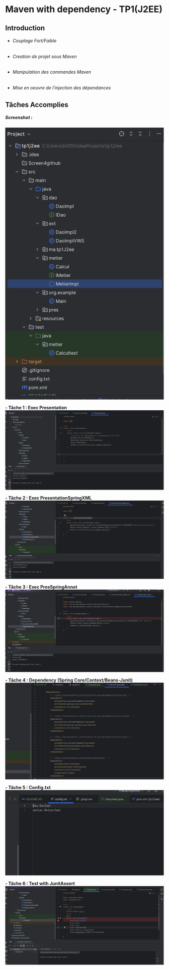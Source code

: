# Maven with dependency - TP1(J2EE)

## Introduction
* ###### Couplage Fort/Faible
* ###### Creation de projet sous Maven
* ###### Manipulation des commandes Maven
* ###### Mise en oeuvre de l'injection des dépendances

## Tâches Accomplies
##### Screenshot :
![S1.png](Screen4github%2FS1.png)

**- Tâche 1 : Exec Presentation**
![S2pres.png](Screen4github%2FS2pres.png)

**- Tâche 2 : Exec PresentationSpringXML**
![S3presXML.png](Screen4github%2FS3presXML.png)

**- Tâche 3 : Exec PresSpringAnnot**
![S4presAnnot.png](Screen4github%2FS4presAnnot.png)

**- Tâche 4 : Dependency (Spring Core/Context/Beans-Junit)**
![S5dependency1.png](Screen4github%2FS5dependency1.png)

**- Tâche 5 : Config.txt**
![S6config.png](Screen4github%2FS6config.png)

**- Tâche 6 : Test with JunitAssert**
![S7testJunit.png](Screen4github%2FS7testJunit.png)

 


